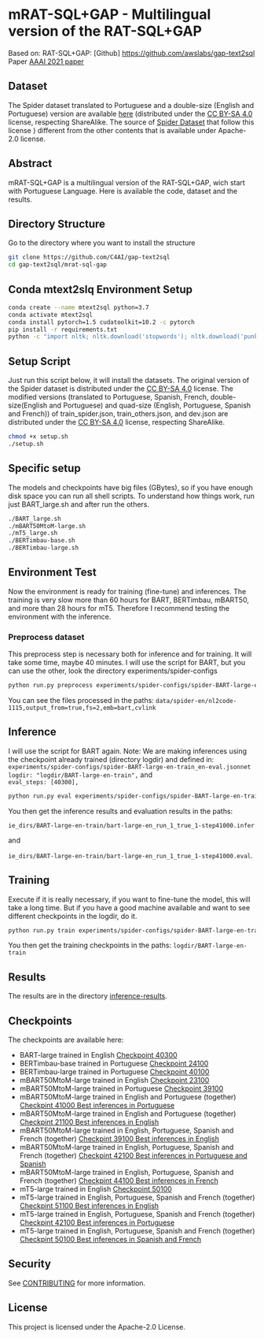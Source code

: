 # mRAT-SQL+GAP - Multilingual version of the RAT-SQL+GAP

Based on: RAT-SQL+GAP: [Github] https://github.com/awslabs/gap-text2sql Paper [AAAI 2021 paper](https://arxiv.org/abs/2012.10309)

## Dataset

The Spider dataset translated to Portuguese and a double-size (English and Portuguese) version are available [here](https://drive.google.com/drive/folders/1U5-3eqX8vQSkVechxTViRSWD11bh-Fa-?usp=sharing)  (distributed under the [CC BY-SA 4.0](https://creativecommons.org/licenses/by-sa/4.0/legalcode) license, respecting ShareAlike. The source of [Spider Dataset](https://yale-lily.github.io/spider) that follow this license ) different from the other contents that is available under Apache-2.0 license.



## Abstract

mRAT-SQL+GAP is a multilingual version of the RAT-SQL+GAP, wich start with Portuguese Language. Here is available the code, dataset and the results.


## Directory Structure
Go to the directory where you want to install the structure
```bash
git clone https://github.com/C4AI/gap-text2sql
cd gap-text2sql/mrat-sql-gap 
```

## Conda mtext2slq Environment Setup
```bash
conda create --name mtext2sql python=3.7
conda activate mtext2sql
conda install pytorch=1.5 cudatoolkit=10.2 -c pytorch
pip install -r requirements.txt
python -c "import nltk; nltk.download('stopwords'); nltk.download('punkt')"
```



## Setup Script
Just run this script below, it will install the datasets.
The original version of the Spider dataset is distributed under the [CC BY-SA 4.0](https://creativecommons.org/licenses/by-sa/4.0/legalcode) license.
The modified versions (translated to Portuguese, Spanish, French, double-size(English and Portuguese) and quad-size (English, Portuguese, Spanish and French)) of train_spider.json, train_others.json, and dev.json are distributed under the [CC BY-SA 4.0](https://creativecommons.org/licenses/by-sa/4.0/legalcode) license, respecting ShareAlike.

```bash
chmod +x setup.sh
./setup.sh
```

## Specific setup
The models and checkpoints have big files (GBytes), so if you have enough disk space you can run all shell scripts. To understand how things work, run just BART_large.sh and after run the others.
```bash
./BART_large.sh
./mBART50MtoM-large.sh
./mT5_large.sh
./BERTimbau-base.sh
./BERTimbau-large.sh
```

## Environment Test
Now the environment is ready for training (fine-tune) and inferences. The training is very slow more than 60 hours for BART, BERTimbau, mBART50, and more than 28 hours for mT5. Therefore I recommend testing the environment with the inference.

### Preprocess dataset
This preprocess step is necessary both for inference and for training. It will take some time, maybe 40 minutes.
I will use the script for BART, but you can use the other, look the directory experiments/spider-configs
```bash
python run.py preprocess experiments/spider-configs/spider-BART-large-en-train_en-eval.jsonnet
```
You can see the files processed in the paths:
`data/spider-en/nl2code-1115,output_from=true,fs=2,emb=bart,cvlink`

## Inference
I will use the script for BART again. 
Note: We are making inferences using the checkpoint already trained (directory logdir) and defined in:
`experiments/spider-configs/spider-BART-large-en-train_en-eval.jsonnet`
`logdir: "logdir/BART-large-en-train",` and  
`eval_steps: [40300],`
```bash
python run.py eval experiments/spider-configs/spider-BART-large-en-train_en-eval.jsonnet
```

You then get the inference results and evaluation results in the paths:

`ie_dirs/BART-large-en-train/bart-large-en_run_1_true_1-step41000.infer` 

and 

`ie_dirs/BART-large-en-train/bart-large-en_run_1_true_1-step41000.eval`.

## Training
Execute if it is really necessary, if you want to fine-tune the model, this will take a long time. But if you have a good machine available and want to see different checkpoints in the logdir, do it.

```bash
python run.py train experiments/spider-configs/spider-BART-large-en-train_en-eval.jsonnet
```
You then get the training checkpoints in the paths:
`logdir/BART-large-en-train`

## Results

The results are in the directory [inference-results](https://github.com/C4AI/gap-text2sql/tree/main/mrat-sql-gap/inference-results).


## Checkpoints

The checkpoints are available here:
* BART-large trained in English [Checkpoint 40300](https://drive.google.com/file/d/1F4R-WkJKtJ4lFni3q4lBug6tzSo0H5Qe/view?usp=sharing)
* BERTimbau-base trained in Portuguese [Checkpoint 24100](https://drive.google.com/file/d/1gIZS0RuIxdjmm7sNbA3R6p6--9iMJmW8/view?usp=sharing)
* BERTimbau-large trained in Portuguese [Checkpoint 40100](https://drive.google.com/file/d/1q1NOxisOcIdkMftzGPVxBDn989LDDG3X/view?usp=sharing)
* mBART50MtoM-large trained in English [Checkpoint 23100](https://drive.google.com/file/d/16mQf1gMTVGkvONUGpzELzkjCFX5M74cO/view?usp=sharing)
* mBART50MtoM-large trained in Portuguese [Checkpoint 39100](https://drive.google.com/file/d/1fWPH4bG9-UjW-p6OgmpINWLLsnOopWLh/view?usp=sharing)
* mBART50MtoM-large trained in English and Portuguese (together) [Checkpint 41000 Best inferences in Portuguese](https://drive.google.com/file/d/1szb44h_2t3fK2Vc02PdaAjDqnkWqM-0U/view?usp=sharing)
* mBART50MtoM-large trained in English and Portuguese (together) [Checkpint 21100 Best inferences in English](https://drive.google.com/file/d/1MeLkvGf9-5it1JXnUvU9AmXVnnbAAfP0/view?usp=sharing)
* mBART50MtoM-large trained in English, Portuguese, Spanish and French (together) [Checkpint 39100 Best inferences in English](https://drive.google.com/file/d/18nioEDEpZf-6CNH_sU3IMZxsSNts_a4y/view?usp=sharing)
* mBART50MtoM-large trained in English, Portuguese, Spanish and French (together) [Checkpint 42100 Best inferences in Portuguese and Spanish](https://drive.google.com/file/d/1AmJjyVHiP9V-FzW9Q1sXge4YMWAP-srg/view?usp=sharing)
* mBART50MtoM-large trained in English, Portuguese, Spanish and French (together) [Checkpint 44100 Best inferences in French](https://drive.google.com/file/d/1P0F218tNkW42Pb7okn3uFyTT5sy4zGZR/view?usp=sharing)
* mT5-large trained in English [Checkpoint 50100](https://drive.google.com/file/d/1BZ519XxYtXpxxO1iiBy8kSLG4eq34yEX/view?usp=sharing)
* mT5-large trained in English, Portuguese, Spanish and French (together) [Checkpint 51100 Best inferences in English](https://drive.google.com/file/d/15C8H-OrnmBF5W-UCaMsq-UvpBTPkUCYN/view?usp=sharing)
* mT5-large trained in English, Portuguese, Spanish and French (together) [Checkpint 42100 Best inferences in Portuguese](https://drive.google.com/file/d/1mIXtBIaQpWJOHi_iCTkwm8xdPW9S8vtd/view?usp=sharing)
* mT5-large trained in English, Portuguese, Spanish and French (together) [Checkpint 50100 Best inferences in Spanish and French](https://drive.google.com/file/d/1i731DxdcNVbpegCNGMHi7jOR26qaPmbO/view?usp=sharing)



## Security

See [CONTRIBUTING](CONTRIBUTING.md#security-issue-notifications) for more information.

## License

This project is licensed under the Apache-2.0 License.
